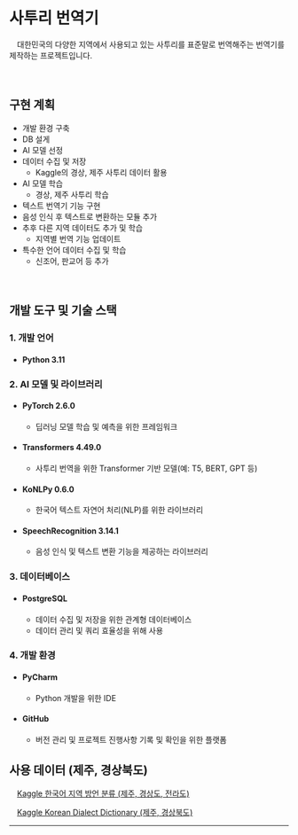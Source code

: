 # 사투리 번역기
　대한민국의 다양한 지역에서 사용되고 있는 사투리를 표준말로 번역해주는 번역기를 제작하는 프로젝트입니다.

　

## 구현 계획
- 개발 환경 구축
- DB 설게
- AI 모델 선정
- 데이터 수집 및 저장
  - Kaggle의 경상, 제주 사투리 데이터 활용
- AI 모델 학습
  - 경상, 제주 사투리 학습
- 텍스트 번역기 기능 구현
- 음성 인식 후 텍스트로 변환하는 모듈 추가
- 추후 다른 지역 데이터도 추가 및 학습
  - 지역별 번역 기능 업데이트
- 특수한 언어 데이터 수집 및 학습
  - 신조어, 판교어 등 추가
    

　


## 개발 도구 및 기술 스택
### 1. 개발 언어
- #### Python 3.11
### 2. AI 모델 및 라이브러리
- #### PyTorch 2.6.0
  - 딥러닝 모델 학습 및 예측을 위한 프레임워크
- #### Transformers 4.49.0
  - 사투리 번역을 위한 Transformer 기반 모델(예: T5, BERT, GPT 등)
- #### KoNLPy 0.6.0
  - 한국어 텍스트 자연어 처리(NLP)를 위한 라이브러리
- #### SpeechRecognition 3.14.1
  - 음성 인식 및 텍스트 변환 기능을 제공하는 라이브러리
### 3. 데이터베이스
- #### PostgreSQL
  - 데이터 수집 및 저장을 위한 관계형 데이터베이스
  - 데이터 관리 및 쿼리 효율성을 위해 사용
### 4. 개발 환경
- #### PyCharm
  - Python 개발을 위한 IDE
- #### GitHub
  - 버전 관리 및 프로젝트 진행사항 기록 및 확인을 위한 플랫폼



## 사용 데이터 (제주, 경상북도)
　[Kaggle 한국어 지역 방언 분류 (제주, 경상도, 전라도)](https://www.kaggle.com/competitions/hai2023summer/overview)

　[Kaggle Korean Dialect Dictionary (제주, 경상북도)](https://www.kaggle.com/datasets/daraejang/korean-dialect-dictionary)

---

